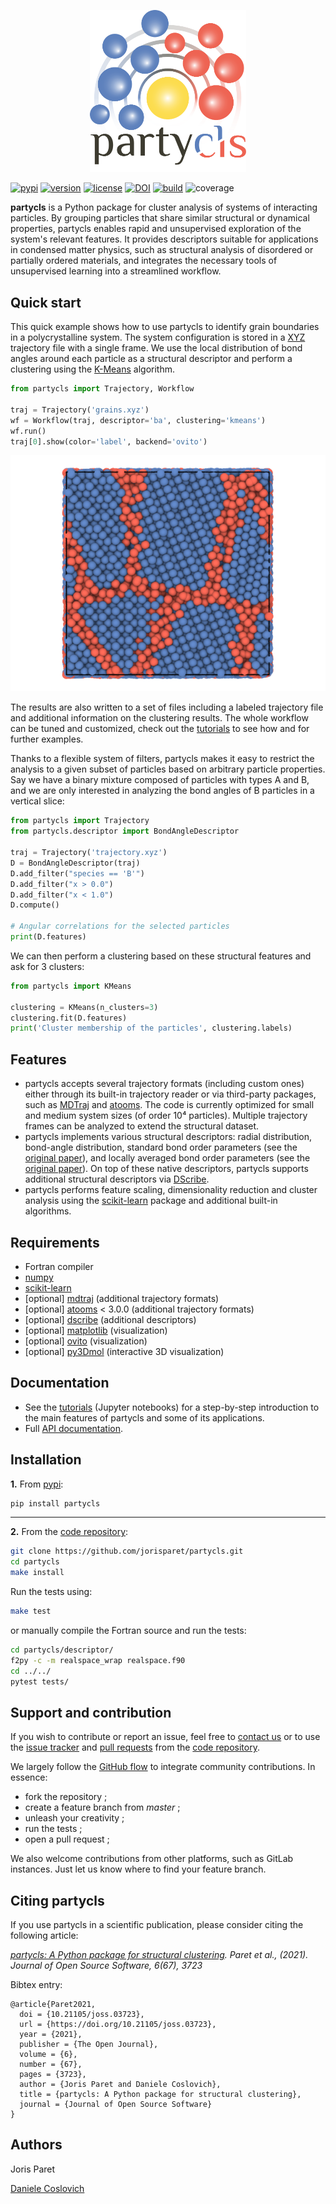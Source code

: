<p align="center">
<a href="https://github.com/jorisparet/partycls"><img src="https://github.com/jorisparet/partycls/blob/jupyter-book/logo/logo.svg" width="250"></a>
</p>

[![pypi](https://img.shields.io/pypi/v/partycls.svg)](https://pypi.python.org/pypi/partycls/)
[![version](https://img.shields.io/badge/python-3.6+-blue.svg)](https://pypi.python.org/pypi/partycls/)
[![license](https://img.shields.io/pypi/l/partycls.svg)](https://en.wikipedia.org/wiki/GNU_General_Public_License)
[![DOI](https://joss.theoj.org/papers/10.21105/joss.03723/status.svg)](https://doi.org/10.21105/joss.03723)
[![build](https://github.com/jorisparet/partycls/actions/workflows/build-test.yml/badge.svg)](https://github.com/jorisparet/partycls/actions/workflows/build-test.yml)
![coverage](https://img.shields.io/badge/coverage-78%25-yellowgreen)
  
**partycls** is a Python package for cluster analysis of systems of interacting particles. By grouping particles that share similar structural or dynamical properties, partycls enables rapid and unsupervised exploration of the system's relevant features. It provides descriptors suitable for applications in condensed matter physics, such as structural analysis of disordered or partially ordered materials, and integrates the necessary tools of unsupervised learning into a streamlined workflow.

Quick start
-----------

This quick example shows how to use partycls to identify grain boundaries in a polycrystalline system. The system configuration is stored in a [XYZ](https://en.wikipedia.org/wiki/XYZ_file_format) trajectory file with a single frame. We use the local distribution of bond angles around each particle as a structural descriptor and perform a clustering using the [K-Means](https://en.wikipedia.org/wiki/K-means_clustering) algorithm.

```python
from partycls import Trajectory, Workflow

traj = Trajectory('grains.xyz')
wf = Workflow(traj, descriptor='ba', clustering='kmeans')
wf.run()
traj[0].show(color='label', backend='ovito')
```

![](https://raw.githubusercontent.com/jorisparet/partycls/master/data/snapshots/grains_labels.png)

The results are also written to a set of files including a labeled trajectory file and additional information on the clustering results. The whole workflow can be tuned and customized, check out the [tutorials](https://jorisparet.github.io/partycls/docs/tutorial/) to see how and for further examples.

Thanks to a flexible system of filters, partycls makes it easy to restrict the analysis to a given subset of particles based on arbitrary particle properties. Say we have a binary mixture composed of particles with types A and B, and we are only interested in analyzing the bond angles of B particles in a vertical slice:

```python
from partycls import Trajectory
from partycls.descriptor import BondAngleDescriptor

traj = Trajectory('trajectory.xyz')
D = BondAngleDescriptor(traj)
D.add_filter("species == 'B'")
D.add_filter("x > 0.0")
D.add_filter("x < 1.0")
D.compute()

# Angular correlations for the selected particles
print(D.features)
```

We can then perform a clustering based on these structural features and ask for 3 clusters:

```python
from partycls import KMeans

clustering = KMeans(n_clusters=3)
clustering.fit(D.features)
print('Cluster membership of the particles', clustering.labels)
```

Features
--------

- partycls accepts several trajectory formats (including custom ones) either through its built-in trajectory reader or via third-party packages, such as [MDTraj](www.mdtraj.org) and [atooms](https://framagit.org/atooms/atooms). The code is currently optimized for small and medium system sizes (of order 10⁴ particles). Multiple trajectory frames can be analyzed to extend the structural dataset.
- partycls implements various structural descriptors: radial distribution, bond-angle distribution, standard bond order parameters (see the [original paper](https://journals.aps.org/prb/abstract/10.1103/PhysRevB.28.784)), and locally averaged bond order parameters (see the [original paper](https://aip.scitation.org/doi/10.1063/1.2977970)). On top of these native descriptors, partycls supports additional structural descriptors via [DScribe](https://singroup.github.io/dscribe).
- partycls performs feature scaling, dimensionality reduction and cluster analysis using the [scikit-learn](https://scikit-learn.org) package and additional built-in algorithms.

Requirements
------------

* Fortran compiler
* [numpy](https://pypi.org/project/numpy/)
* [scikit-learn](https://scikit-learn.org)
* [optional] [mdtraj](https://www.mdtraj.org) (additional trajectory formats)
* [optional] [atooms](https://framagit.org/atooms/atooms) < 3.0.0 (additional trajectory formats)
* [optional] [dscribe](https://singroup.github.io/dscribe) (additional descriptors)
* [optional] [matplotlib](https://matplotlib.org/) (visualization)
* [optional] [ovito](https://ovito.org/) (visualization)
* [optional] [py3Dmol](https://github.com/avirshup/py3dmol) (interactive 3D visualization)

Documentation
-------------

- See the [tutorials](https://jorisparet.github.io/partycls/docs/tutorial/) (Jupyter notebooks) for a step-by-step introduction to the main features of partycls and some of its applications.
- Full [API documentation](https://jorisparet.github.io/partycls/docs/API/).

Installation
------------

**1.** From [pypi](https://pypi.org/project/partycls/):

```bash
pip install partycls
```
----------

**2.** From the [code repository](https://github.com/jorisparet/partycls):

```bash
git clone https://github.com/jorisparet/partycls.git
cd partycls
make install
```

Run the tests using:

```bash
make test
```

or manually compile the Fortran source and run the tests:

```bash
cd partycls/descriptor/
f2py -c -m realspace_wrap realspace.f90
cd ../../
pytest tests/
```

Support and contribution
------------------------

If you wish to contribute or report an issue, feel free to [contact us](mailto:joris.paret@gmail.com) or to use the [issue tracker](https://github.com/jorisparet/partycls/issues) and [pull requests](https://github.com/jorisparet/partycls/pulls) from the [code repository](https://github.com/jorisparet/partycls).

We largely follow the [GitHub flow](https://guides.github.com/introduction/flow/) to integrate community contributions. In essence:
* fork the repository ;
* create a feature branch from *master* ;
* unleash your creativity ;
* run the tests ;
* open a pull request ;

We also welcome contributions from other platforms, such as GitLab instances. Just let us know where to find your feature branch.

Citing partycls
---------------

If you use partycls in a scientific publication, please consider citing the following article:

*[partycls: A Python package for structural clustering](https://joss.theoj.org/papers/10.21105/joss.03723). Paret et al., (2021). Journal of Open Source Software, 6(67), 3723*

Bibtex entry:
```
@article{Paret2021,
  doi = {10.21105/joss.03723},
  url = {https://doi.org/10.21105/joss.03723},
  year = {2021},
  publisher = {The Open Journal},
  volume = {6},
  number = {67},
  pages = {3723},
  author = {Joris Paret and Daniele Coslovich},
  title = {partycls: A Python package for structural clustering},
  journal = {Journal of Open Source Software}
}
```

Authors
-------

Joris Paret

[Daniele Coslovich](https://www.units.it/daniele.coslovich/)
